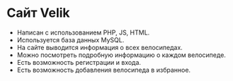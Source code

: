 # Сайт Velik
- Написан с использованием PHP, JS, HTML.
- Используется база данных MySQL. 
- На сайте выводится информация о всех велосипедах.
- Можно посмотреть подробную информацию о каждом велосипеде. 
- Есть возможность регистрации и входа.
- Есть возможность добавления велосипеда в избранное. 
